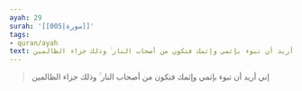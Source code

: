 ```yaml
---
ayah: 29
surah: '[[005|سورة]]'
tags:
- quran/ayah
text: إني أريد أن تبوء بإثمي وإثمك فتكون من أصحاب النار ۚ وذلك جزاء الظالمين
---
```

> إني أريد أن تبوء بإثمي وإثمك فتكون من أصحاب النار ۚ وذلك جزاء الظالمين
